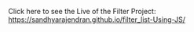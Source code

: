 Click here to see the Live of the Filter Project: https://sandhyarajendran.github.io/filter_list-Using-JS/
